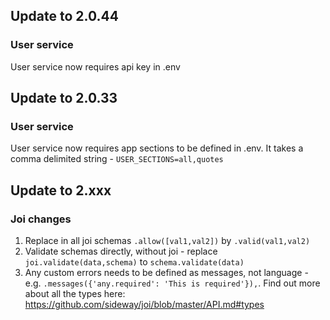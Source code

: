 ## Update to 2.0.44

### User service

User service now requires api key in .env

## Update to 2.0.33

### User service

User service now requires app sections to be defined in .env. It takes a comma delimited string - `USER_SECTIONS=all,quotes`

## Update to 2.xxx

### Joi changes

1. Replace in all joi schemas `.allow([val1,val2])` by `.valid(val1,val2)`
2. Validate schemas directly, without joi - replace `joi.validate(data,schema)` to `schema.validate(data)`
3. Any custom errors needs to be defined as messages, not language - e.g. `.messages({'any.required': 'This is required'}),`. Find out more about all the types here: https://github.com/sideway/joi/blob/master/API.md#types
